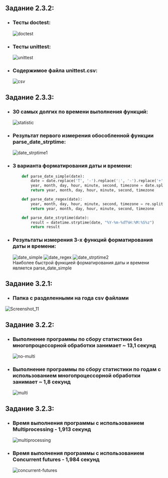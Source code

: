 ## Задание 2.3.2:
* ### Тесты doctest:
   ![doctest](https://user-images.githubusercontent.com/100992984/205491915-e05a7eb7-8e4a-4ef4-a5aa-f802bc6340fe.png)
* ### Тесты unittest:
   ![unittest](https://user-images.githubusercontent.com/100992984/205491930-df5f932a-2bb0-4707-920c-0c030254ee73.png)
* ### Содержимое файла unittest.csv:
   ![csv](https://user-images.githubusercontent.com/100992984/205491958-b7ce6905-27a4-4856-b125-0d4986410338.png)

## Задание 2.3.3:
* ### 30 самых долгих по времени выполнения функций:
   ![statistic](https://user-images.githubusercontent.com/100992984/205505639-ca791422-5983-482e-9b10-71650d50dafb.png)

* ### Результат первого измерения обособленной функции parse_date_strptime:
   ![date_strptime1](https://user-images.githubusercontent.com/100992984/205505411-54ccea97-4427-44a7-801c-720914bba638.png)
   
* ### 3 варианта форматирования даты и времени:
   ```python
       def parse_date_simple(date):
           date = date.replace('T', '-').replace(':', '-').replace('+', '-')
           year, month, day, hour, minute, second, timezone = date.split('-')
           return year, month, day, hour, minute, second, timezone
   
       def parse_date_regex(date):
           year, month, day, hour, minute, second, timezone = re.split("[-T:+]", date)
           return year, month, day, hour, minute, second, timezone
   
       def parse_date_strptime(date):
           result = datetime.strptime(date, "%Y-%m-%dT%H:%M:%S%z")
           return result
   ```
   
* ### Результаты измерения 3-х функций форматирования даты и времени:
   ![date_simple](https://user-images.githubusercontent.com/100992984/205505539-599613eb-74fc-423b-bf0a-c73ca1eaca78.png)
   ![date_regex](https://user-images.githubusercontent.com/100992984/205505543-ad99f90b-6811-4e79-a242-d321b595c938.png)
   ![date_strptime2](https://user-images.githubusercontent.com/100992984/205505545-322b47b3-6b57-41a8-9566-42c7810efadf.png)  
   Наиболее быстрой функцией форматирования даты и времени является parse_date_simple
   
## Задание 3.2.1:
* ### Папка с разделенными на года csv файлами 
![Screenshot_11](https://user-images.githubusercontent.com/100992984/206690234-e8b6d315-48c5-4291-866e-731976f0f471.png)

## Задание 3.2.2:
* ### Выполнение программы по сбору статистики без многопроцессорной обработки занимает ~ 13,1 секунд
   ![no-multi](https://user-images.githubusercontent.com/100992984/206897676-c44677fe-62c9-4304-947f-68cca3ee0218.png)
* ### Выполнение программы по сбору статистики по годам с использованием многопроцессорной обработки занимает ~ 1,8 секунд
   ![multi](https://user-images.githubusercontent.com/100992984/206897721-3dc2f2ee-06ce-4028-9933-e7d97670b39d.png)
   
## Задание 3.2.3:
* ### Время выполнения программы с использованием Multiprocessing - 1,913 секунд
   ![multiprocessing](https://user-images.githubusercontent.com/100992984/206898644-4329c068-f172-46ce-bebd-a1e73cdccdb1.png)
* ### Время выполнения программы с использованием Concurrent futures - 1,984 секунд
   ![concurrent-futures](https://user-images.githubusercontent.com/100992984/206898668-2a34f47c-d3f9-4739-be6c-7356ccae3cb5.png)
